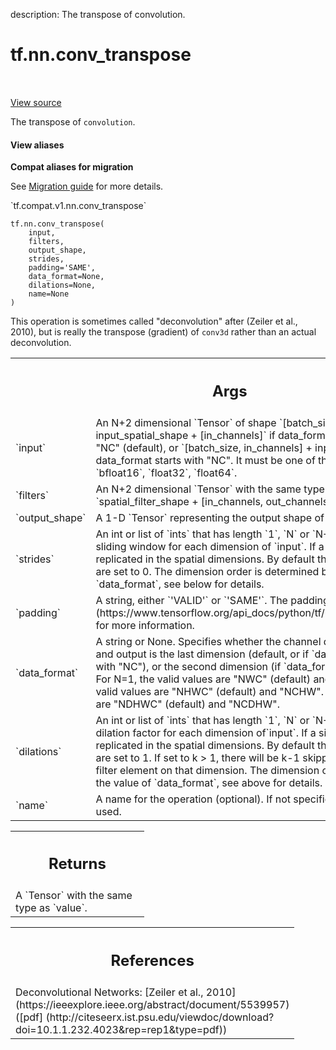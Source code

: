 description: The transpose of convolution.

<div itemscope itemtype="http://developers.google.com/ReferenceObject">
<meta itemprop="name" content="tf.nn.conv_transpose" />
<meta itemprop="path" content="Stable" />
</div>

# tf.nn.conv_transpose

<!-- Insert buttons and diff -->

<table class="tfo-notebook-buttons tfo-api nocontent" align="left">

</table>

<a target="_blank" class="external" href="/code/stable/tensorflow/python/ops/nn_ops.py">View source</a>



The transpose of `convolution`.


<section class="expandable">
  <h4 class="showalways">View aliases</h4>
  <p>
<b>Compat aliases for migration</b>
<p>See
<a href="https://www.tensorflow.org/guide/migrate">Migration guide</a> for
more details.</p>
<p>`tf.compat.v1.nn.conv_transpose`</p>
</p>
</section>

<pre class="devsite-click-to-copy prettyprint lang-py tfo-signature-link">
<code>tf.nn.conv_transpose(
    input,
    filters,
    output_shape,
    strides,
    padding=&#x27;SAME&#x27;,
    data_format=None,
    dilations=None,
    name=None
)
</code></pre>



<!-- Placeholder for "Used in" -->

This operation is sometimes called "deconvolution" after
(Zeiler et al., 2010), but is really the transpose (gradient) of `conv3d`
rather than an actual deconvolution.

<!-- Tabular view -->
 <table class="responsive fixed orange">
<colgroup><col width="214px"><col></colgroup>
<tr><th colspan="2"><h2 class="add-link">Args</h2></th></tr>

<tr>
<td>
`input`<a id="input"></a>
</td>
<td>
An N+2 dimensional `Tensor` of shape
`[batch_size] + input_spatial_shape + [in_channels]` if data_format does
not start with "NC" (default), or
`[batch_size, in_channels] + input_spatial_shape` if data_format starts
with "NC". It must be one of the following types:
`half`, `bfloat16`, `float32`, `float64`.
</td>
</tr><tr>
<td>
`filters`<a id="filters"></a>
</td>
<td>
An N+2 dimensional `Tensor` with the same type as `input` and
shape `spatial_filter_shape + [in_channels, out_channels]`.
</td>
</tr><tr>
<td>
`output_shape`<a id="output_shape"></a>
</td>
<td>
A 1-D `Tensor` representing the output shape of the
deconvolution op.
</td>
</tr><tr>
<td>
`strides`<a id="strides"></a>
</td>
<td>
An int or list of `ints` that has length `1`, `N` or `N+2`.  The
stride of the sliding window for each dimension of `input`. If a single
value is given it is replicated in the spatial dimensions. By default
the `N` and `C` dimensions are set to 0. The dimension order is determined
by the value of `data_format`, see below for details.
</td>
</tr><tr>
<td>
`padding`<a id="padding"></a>
</td>
<td>
A string, either `'VALID'` or `'SAME'`. The padding algorithm. See
[here](https://www.tensorflow.org/api_docs/python/tf/nn#notes_on_padding_2)
for more information.
</td>
</tr><tr>
<td>
`data_format`<a id="data_format"></a>
</td>
<td>
A string or None.  Specifies whether the channel dimension of
the `input` and output is the last dimension (default, or if `data_format`
does not start with "NC"), or the second dimension (if `data_format`
starts with "NC").  For N=1, the valid values are "NWC" (default) and
"NCW".  For N=2, the valid values are "NHWC" (default) and "NCHW".
For N=3, the valid values are "NDHWC" (default) and "NCDHW".
</td>
</tr><tr>
<td>
`dilations`<a id="dilations"></a>
</td>
<td>
An int or list of `ints` that has length `1`, `N` or `N+2`,
defaults to 1. The dilation factor for each dimension of`input`. If a
single value is given it is replicated in the spatial dimensions. By
default the `N` and `C` dimensions are set to 1. If set to k > 1, there
will be k-1 skipped cells between each filter element on that dimension.
The dimension order is determined by the value of `data_format`, see above
for details.
</td>
</tr><tr>
<td>
`name`<a id="name"></a>
</td>
<td>
A name for the operation (optional). If not specified "conv_transpose"
is used.
</td>
</tr>
</table>



<!-- Tabular view -->
 <table class="responsive fixed orange">
<colgroup><col width="214px"><col></colgroup>
<tr><th colspan="2"><h2 class="add-link">Returns</h2></th></tr>
<tr class="alt">
<td colspan="2">
A `Tensor` with the same type as `value`.
</td>
</tr>

</table>



<!-- Tabular view -->
 <table class="responsive fixed orange">
<colgroup><col width="214px"><col></colgroup>
<tr><th colspan="2"><h2 class="add-link">References</h2></th></tr>
<tr class="alt">
<td colspan="2">
Deconvolutional Networks:
[Zeiler et al., 2010]
(https://ieeexplore.ieee.org/abstract/document/5539957)
([pdf]
(http://citeseerx.ist.psu.edu/viewdoc/download?doi=10.1.1.232.4023&rep=rep1&type=pdf))
</td>
</tr>

</table>


